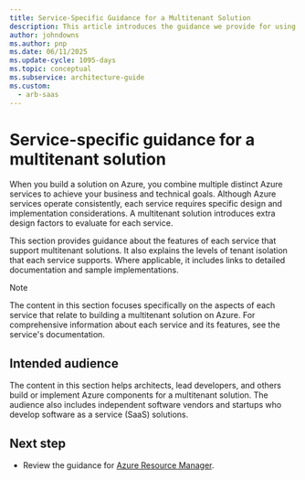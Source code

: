 ```yaml
---
title: Service-Specific Guidance for a Multitenant Solution
description: This article introduces the guidance we provide for using many distinct Azure services in a multitenant solution.
author: johndowns
ms.author: pnp
ms.date: 06/11/2025
ms.update-cycle: 1095-days
ms.topic: conceptual
ms.subservice: architecture-guide
ms.custom:
  - arb-saas
---
```


# Service-specific guidance for a multitenant solution

When you build a solution on Azure, you combine multiple distinct Azure services to achieve your business and technical goals. Although Azure services operate consistently, each service requires specific design and implementation considerations. A multitenant solution introduces extra design factors to evaluate for each service.

This section provides guidance about the features of each service that support multitenant solutions. It also explains the levels of tenant isolation that each service supports. Where applicable, it includes links to detailed documentation and sample implementations.

> [!NOTE]
> The content in this section focuses specifically on the aspects of each service that relate to building a multitenant solution on Azure. For comprehensive information about each service and its features, see the service's documentation.

## Intended audience

The content in this section helps architects, lead developers, and others build or implement Azure components for a multitenant solution. The audience also includes independent software vendors and startups who develop software as a service (SaaS) solutions.

## Next step

- Review the guidance for [Azure Resource Manager](resource-manager.md).
